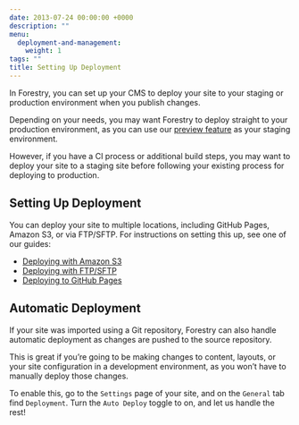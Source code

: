 ```yaml
---
date: 2013-07-24 00:00:00 +0000
description: ""
menu:
  deployment-and-management:
    weight: 1
tags: ""
title: Setting Up Deployment
---
```


In Forestry, you can set up your CMS to deploy your site to your staging or production environment when you publish changes.

Depending on your needs, you may want Forestry to deploy straight to your production environment, as you can use our [preview feature][1] as your staging environment.

However, if you have a CI process or additional build steps, you may want to deploy your site to a staging site before following your existing process for deploying to production.

## Setting Up Deployment
You can deploy your site to multiple locations, including GitHub Pages, Amazon S3, or via FTP/SFTP. For instructions on setting this up, see one of our guides:

* [Deploying with Amazon S3][2]
* [Deploying with FTP/SFTP][3]
* [Deploying to GitHub Pages][4]

## Automatic Deployment
If your site was imported using a Git repository, Forestry can also handle automatic deployment as changes are pushed to the source repository.

This is great if you’re going to be making changes to content, layouts, or your site configuration in a development environment, as you won’t have to manually deploy those changes.

To enable this, go to the `Settings` page of your site, and on the `General` tab find `Deployment`. Turn the `Auto Deploy` toggle to on, and let us handle the rest!

[1]:	/docs/deployment-and-management/previewing/
[2]:	/docs/deployment-and-management/deploying-with-s3/
[3]:	/docs/deployment-and-management/deploying-your-site-with-ftp/
[4]:	/docs/deployment-and-management/deploying-with-github-pages/
